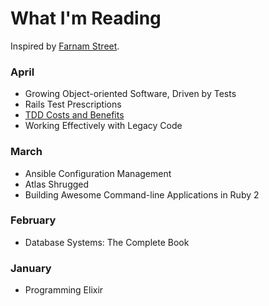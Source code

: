 What I'm Reading
================

Inspired by [Farnam Street](http://www.farnamstreetblog.com/reading/).

### April

* Growing Object-oriented Software, Driven by Tests
* Rails Test Prescriptions
* [TDD Costs and Benefits](https://practicingruby.com/articles/tdd-costs-and-benefits?u=87eb306b2b)
* Working Effectively with Legacy Code

### March

* Ansible Configuration Management
* Atlas Shrugged
* Building Awesome Command-line Applications in Ruby 2

### February

* Database Systems: The Complete Book

### January

* Programming Elixir
